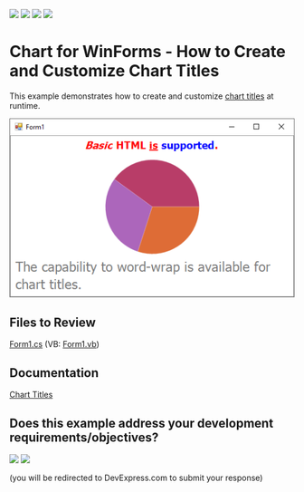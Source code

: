 <!-- default badges list -->
![](https://img.shields.io/endpoint?url=https://codecentral.devexpress.com/api/v1/VersionRange/128572625/22.2.1%2B)
[![](https://img.shields.io/badge/Open_in_DevExpress_Support_Center-FF7200?style=flat-square&logo=DevExpress&logoColor=white)](https://supportcenter.devexpress.com/ticket/details/E1375)
[![](https://img.shields.io/badge/📖_How_to_use_DevExpress_Examples-e9f6fc?style=flat-square)](https://docs.devexpress.com/GeneralInformation/403183)
[![](https://img.shields.io/badge/💬_Leave_Feedback-feecdd?style=flat-square)](#does-this-example-address-your-development-requirementsobjectives)
<!-- default badges end -->

# Chart for WinForms - How to Create and Customize Chart Titles

This example demonstrates how to create and customize [chart titles](https://docs.devexpress.com/WindowsForms/5793/controls-and-libraries/chart-control/chart-titles) at runtime.

![Chart](images/Chart.png)

## Files to Review 

[Form1.cs](./CS/Form1.cs) (VB: [Form1.vb](./VB/Form1.vb))

## Documentation

[Chart Titles](https://docs.devexpress.com/WindowsForms/5793/controls-and-libraries/chart-control/chart-titles)
<!-- feedback -->
## Does this example address your development requirements/objectives?

[<img src="https://www.devexpress.com/support/examples/i/yes-button.svg"/>](https://www.devexpress.com/support/examples/survey.xml?utm_source=github&utm_campaign=winforms-chart-create-and-customize-chart-titles&~~~was_helpful=yes) [<img src="https://www.devexpress.com/support/examples/i/no-button.svg"/>](https://www.devexpress.com/support/examples/survey.xml?utm_source=github&utm_campaign=winforms-chart-create-and-customize-chart-titles&~~~was_helpful=no)

(you will be redirected to DevExpress.com to submit your response)
<!-- feedback end -->
